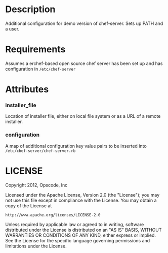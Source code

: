 Description
===========
Additional configuration for demo version of chef-server.
Sets up PATH and a user.

Requirements
============
Assumes a erchef-based open source chef server has been set up
and has configuration in `/etc/chef-server`

Attributes
==========

### installer_file
Location of installer file, either on local file system or as a
URL of a remote installer.

### configuration
A map of additional configuration key value pairs to be inserted
into `/etc/chef-server/chef-server.rb`

LICENSE
=======
Copyright 2012, Opscode, Inc

Licensed under the Apache License, Version 2.0 (the "License");
you may not use this file except in compliance with the License.
You may obtain a copy of the License at

    http://www.apache.org/licenses/LICENSE-2.0

Unless required by applicable law or agreed to in writing, software
distributed under the License is distributed on an "AS IS" BASIS,
WITHOUT WARRANTIES OR CONDITIONS OF ANY KIND, either express or implied.
See the License for the specific language governing permissions and
limitations under the License.


